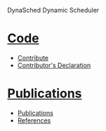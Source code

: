 DynaSched Dynamic Scheduler

[Code](/code)
======
 - [Contribute](contribute.md)
 - [Contributor's Declaration](contributors-declaration.md)

[Publications](/publications)
=========
 - [Publications](publications.md)
 - [References](references.md)

